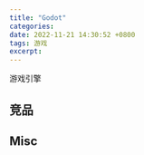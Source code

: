 ```yaml
---
title: "Godot"
categories: 
date: 2022-11-21 14:30:52 +0800
tags: 游戏
excerpt: 
---
```


游戏引擎



## 竞品


## Misc


